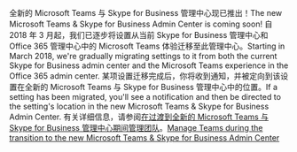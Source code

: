 <span data-ttu-id="54b3d-101">全新的 Microsoft Teams 与 Skype for Business 管理中心现已推出！</span><span class="sxs-lookup"><span data-stu-id="54b3d-101">The new Microsoft Teams & Skype for Business Admin Center is coming soon!</span></span> <span data-ttu-id="54b3d-102">自 2018 年 3 月起，我们已逐步将设置从当前 Skype for Business 管理中心和 Office 365 管理中心中的 Microsoft Teams 体验迁移至此管理中心。</span><span class="sxs-lookup"><span data-stu-id="54b3d-102">Starting in March 2018, we're gradually migrating settings to it from both the current Skype for Business admin center and the Microsoft Teams experience in the Office 365 admin center.</span></span> <span data-ttu-id="54b3d-103">某项设置迁移完成后，你将收到通知，并被定向到该设置在全新的 Microsoft Teams 与 Skype for Business 管理中心中的位置。</span><span class="sxs-lookup"><span data-stu-id="54b3d-103">If a setting has been migrated, you'll see a notification and then be directed to the setting's location in the new Microsoft Teams & Skype for Business Admin Center.</span></span> <span data-ttu-id="54b3d-104">有关详细信息，请参阅[在过渡到全新的 Microsoft Teams 与 Skype for Business 管理中心期间管理团队](../manage-teams-skypeforbusiness-admin-center.md)。</span><span class="sxs-lookup"><span data-stu-id="54b3d-104">[Manage Teams during the transition to the new Microsoft Teams & Skype for Business Admin Center](../manage-teams-skypeforbusiness-admin-center.md)</span></span>
